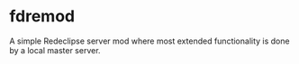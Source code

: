fdremod
=======

A simple Redeclipse server mod where most extended functionality is done by a local master server. 